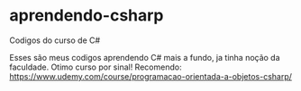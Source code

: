 # aprendendo-csharp
Codigos do curso de C#

Esses são meus codigos aprendendo C# mais a fundo, ja tinha noção da faculdade. Otimo curso por sinal! Recomendo: https://www.udemy.com/course/programacao-orientada-a-objetos-csharp/
